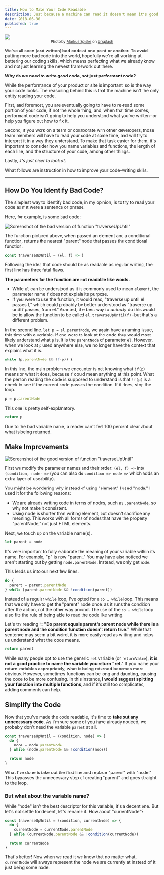 ```yaml
---
title: How to Make Your Code Readable
description: Just because a machine can read it doesn't mean it's good
date: 2018-06-30
published: true
---
```


![](matrix-code.jpeg)
<br>
<small style="width: 100%; display: block; text-align: center;">Photo by [Markus Spiske](https://unsplash.com/@markusspiske?utm_source=medium&utm_medium=referral) on [Unsplash](https://unsplash.com/?utm_source=medium&utm_medium=referral)</small>

We've all seen (and written) bad code at one point or another. To avoid putting more bad code into the world, hopefully we're all working at bettering our coding skills, which means perfecting what we already know and not just learning the newest framework out there.

**Why do we need to write good code, not just performant code?**

While the performance of your product or site is important, so is the way your code looks. The reasoning behind this is that the machine isn't the only entity reading your code.

First, and foremost, you are eventually going to have to re-read some portion of your code, if not the whole thing, and, when that time comes, performant code isn't going to help you understand what you've written - or help you figure out how to fix it.

Second, if you work on a team or collaborate with other developers, those team members will have to read your code at some time, and will try to interpret it in a way they understand. To make that task easier for them, it's important to consider how you name variables and functions, the length of each line, and the structure of your code, among other things.

Lastly, _it's just nicer to look at_.

What follows are instruction in how to improve your code-writing skills.

---

## How Do You Identify Bad Code?

The simplest way to identify bad code, in my opinion, is to try to read your code as if it were a sentence or phrase.

Here, for example, is some bad code:

![Screenshot of the bad version of function "traverseUpUntil"](bad-code.png)

The function pictured above, when passed an element and a conditional function, returns the nearest "parent" node that passes the conditional function.

```js
const traverseUpUntil = (el, f) => {
```

Following the idea that code should be as readable as regular writing, the first line has three fatal flaws.

**The parameters for the function are not readable like words.**

- While `el` can be understood as it is commonly used to mean `element`, the parameter name `f` does not explain its purpose.
- If you were to use the function, it would read, "traverse up until el passes f," which could probably be better understood as "traverse up until f passes, from el." Granted, the best way to _actually_ do this would be to allow the function to be called `el.traverseUpUntil(f)` - but that's a different problem.

In the second line, `let p = el.parentNode`, we again have a naming issue, this time with a variable. If one were to look at the code they would most likely understand what `p` is. It is the `parentNode` of parameter `el`. However, when we look at `p` used anywhere else, we no longer have the context that explains what it is.

```js
while (p.parentNode && !f(p)) {
```

In this line, the main problem we encounter is not knowing what `!f(p)` means or what it does, because `f` could mean anything at this point. What the person reading the code is supposed to understand is that `!f(p)` is a check to see if the current node passes the condition. If it does, stop the loop.

```js
p = p.parentNode
```

This one is pretty self-explanatory.

```js
return p
```

Due to the bad variable name, a reader can't feel 100 percent clear about what is being returned.

## Make Improvements

![Screenshot of the good version of function "traverseUpUntil"](good-code.png)

First we modify the parameter names and their order: `(el, f) =>` into `(condition, node) =>` (you can also do `condition => node =>` which adds an extra layer of useability).

You might be wondering why instead of using "element" I used "node." I used it for the following reasons:

- We are already writing code in terms of nodes, such as `.parentNode`, so why not make it consistent.
- Using node is shorter than writing element, but doesn't sacrifice any meaning. This works with all forms of nodes that have the property "parentNode," not just HTML elements.

Next, we touch up on the variable name(s).

```js
let parent = node
```

It's very important to fully elaborate the meaning of your variable within its name. For example, "p" is now "parent." You may have also noticed we aren't starting out by getting `node.parentNode`. Instead, we only get `node`.

This leads us into our next few lines.

```js
do {
  parent = parent.parentNode
} while (parent.parentNode && !condition(parent))
```

Instead of a regular `while` loop, I've opted for a `do … while` loop. This means that we only have to get the "parent" node once, as it runs the condition after the action, not the other way around. The use of the `do … while` loop also fits the rule of being able to read the code like writing.

Let's try reading it: **"Do parent equals parent's parent node while there is a parent node and the condition function doesn't return true."** While that sentence may seem a bit weird, it is more easily read as writing and helps us understand what the code means.

```js
return parent
```

While many people opt to use the generic `ret` variable (or `returnValue`), **it is not a good practice to name the variable you return "ret."** If you name your return variables appropriately, what is being returned becomes more obvious. However, sometimes functions can be long and daunting, causing the code to be more confusing. In this instance, **I would suggest splitting your function into multiple functions**, and if it's still too complicated, adding comments can help.

## Simplify the Code

Now that you've made the code readable, it's time to **take out any unnecessary code**. As I'm sure some of you have already noticed, we probably don't need the variable `parent` at all.

```js
const traverseUpUntil = (condition, node) => {
  do {
    node = node.parentNode
  } while (node.parentNode && !condition(node))

  return node
}
```

What I've done is take out the first line and replace "parent" with "node." This bypasses the unnecessary step of creating "parent" and goes straight to the loop.

### But what about the variable name?

While "node" isn't the best descriptor for this variable, it's a decent one. But let's not settle for decent, let's rename it. How about "currentNode"?

```js
const traverseUpUntil = (condition, currentNode) => {
  do {
    currentNode = currentNode.parentNode
  } while (currentNode.parentNode && !condition(currentNode))

  return currentNode
}
```

That's better! Now when we read it we know that no matter what, `currentNode` will always represent the node we are currently at instead of it just being some node.
